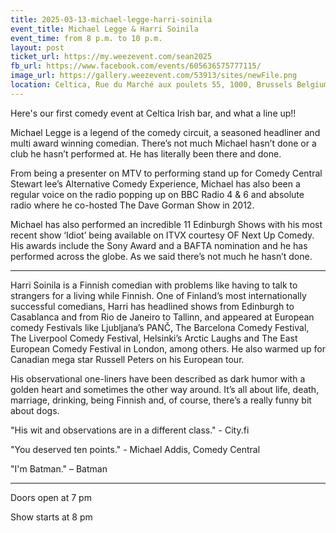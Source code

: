 ```yaml
---
title: 2025-03-13-michael-legge-harri-soinila
event_title: Michael Legge & Harri Soinila
event_time: from 8 p.m. to 10 p.m.
layout: post
ticket_url: https://my.weezevent.com/sean2025
fb_url: https://www.facebook.com/events/605636575777115/
image_url: https://gallery.weezevent.com/53913/sites/newFile.png
location: Celtica, Rue du Marché aux poulets 55, 1000, Brussels Belgium
---
```


Here's our first comedy event at Celtica Irish bar, and what a line up!!

Michael Legge is a legend of the comedy circuit, a seasoned headliner and multi award winning comedian. There’s not much Michael hasn’t done or a club he hasn’t performed at. He has literally been there and done.

From being a presenter on MTV to performing stand up for Comedy Central Stewart lee’s Alternative Comedy Experience, Michael has also been a regular voice on the radio popping up on BBC Radio 4 & 6 and absolute radio where he co-hosted The Dave Gorman Show in 2012.

Michael has also performed an incredible 11 Edinburgh Shows with his most recent show ‘Idiot’ being available on ITVX courtesy OF Next Up Comedy. His awards include the Sony Award and a BAFTA nomination and he has performed across the globe. As we said there’s not much he hasn’t done.

<hr style="width:100%;" />

Harri Soinila is a Finnish comedian with problems like having to talk to strangers for a living while Finnish. One of Finland’s most internationally successful comedians, Harri has headlined shows from Edinburgh to Casablanca and from Rio de Janeiro to Tallinn, and appeared at European comedy Festivals like Ljubljana’s PANČ, The Barcelona Comedy Festival, The Liverpool Comedy Festival, Helsinki’s Arctic Laughs and The East European Comedy Festival in London, among others. He also warmed up for Canadian mega star Russell Peters on his European tour.

His observational one-liners have been described as dark humor with a golden heart and sometimes the other way around. It’s all about life, death, marriage, drinking, being Finnish and, of course, there’s a really funny bit about dogs.

"His wit and observations are in a different class." - City.fi

"You deserved ten points." - Michael Addis, Comedy Central

"I'm Batman." – Batman
<hr style="width:100%;" />

Doors open at 7 pm

Show starts at 8 pm 
